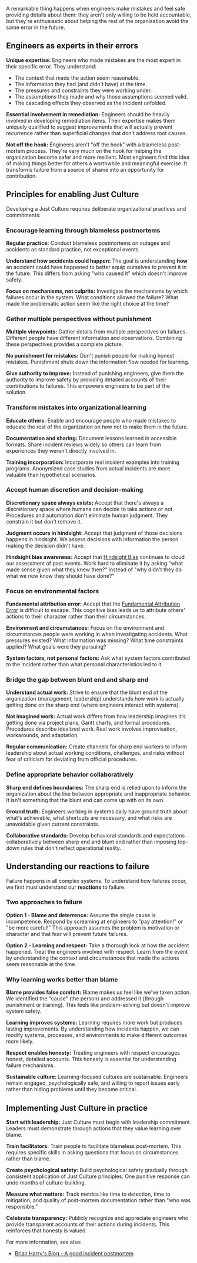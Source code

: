 A remarkable thing happens when engineers make mistakes and feel safe providing details about them: they aren't only willing to be held accountable, but they're enthusiastic about helping the rest of the organization avoid the same error in the future.

## Engineers as experts in their errors

**Unique expertise:** Engineers who made mistakes are the most expert in their specific error. They understand:

- The context that made the action seem reasonable.
- The information they had (and didn't have) at the time.
- The pressures and constraints they were working under.
- The assumptions they made and why those assumptions seemed valid.
- The cascading effects they observed as the incident unfolded.

**Essential involvement in remediation:** Engineers should be heavily involved in developing remediation items. Their expertise makes them uniquely qualified to suggest improvements that will actually prevent recurrence rather than superficial changes that don't address root causes.

**Not off the hook:** Engineers aren't "off the hook" with a blameless post-mortem process. They're very much on the hook for helping the organization become safer and more resilient. Most engineers find this idea of making things better for others a worthwhile and meaningful exercise. It transforms failure from a source of shame into an opportunity for contribution.

## Principles for enabling Just Culture

Developing a Just Culture requires deliberate organizational practices and commitments:

### Encourage learning through blameless postmortems

**Regular practice:** Conduct blameless postmortems on outages and accidents as standard practice, not exceptional events.

**Understand how accidents could happen:** The goal is understanding **how** an accident could have happened to better equip ourselves to prevent it in the future. This differs from asking "who caused it" which doesn't improve safety.

**Focus on mechanisms, not culprits:** Investigate the mechanisms by which failures occur in the system. What conditions allowed the failure? What made the problematic action seem like the right choice at the time?

### Gather multiple perspectives without punishment

**Multiple viewpoints:** Gather details from multiple perspectives on failures. Different people have different information and observations. Combining these perspectives provides a complete picture.

**No punishment for mistakes:** Don't punish people for making honest mistakes. Punishment shuts down the information flow needed for learning.

**Give authority to improve:** Instead of punishing engineers, give them the authority to improve safety by providing detailed accounts of their contributions to failures. This empowers engineers to be part of the solution.

### Transform mistakes into organizational learning

**Educate others:** Enable and encourage people who made mistakes to educate the rest of the organization on how not to make them in the future.

**Documentation and sharing:** Document lessons learned in accessible formats. Share incident reviews widely so others can learn from experiences they weren't directly involved in.

**Training incorporation:** Incorporate real incident examples into training programs. Anonymized case studies from actual incidents are more valuable than hypothetical scenarios.

### Accept human discretion and decision-making

**Discretionary space always exists:** Accept that there's always a discretionary space where humans can decide to take actions or not. Procedures and automation don't eliminate human judgment. They constrain it but don't remove it.

**Judgment occurs in hindsight:** Accept that judgment of those decisions happens in hindsight. We assess decisions with information the person making the decision didn't have.

**Hindsight bias awareness:** Accept that [Hindsight Bias](http://en.wikipedia.org/wiki/Hindsight) continues to cloud our assessment of past events. Work hard to eliminate it by asking "what made sense given what they knew then?" instead of "why didn't they do what we now know they should have done?"

### Focus on environmental factors

**Fundamental attribution error:** Accept that the [Fundamental Attribution Error](http://en.wikipedia.org/wiki/Fundamental_attribution_error) is difficult to escape. This cognitive bias leads us to attribute others' actions to their character rather than their circumstances.

**Environment and circumstances:** Focus on the environment and circumstances people were working in when investigating accidents. What pressures existed? What information was missing? What time constraints applied? What goals were they pursuing?

**System factors, not personal factors:** Ask what system factors contributed to the incident rather than what personal characteristics led to it.

### Bridge the gap between blunt end and sharp end

**Understand actual work:** Strive to ensure that the blunt end of the organization (management, leadership) understands how work is actually getting done on the sharp end (where engineers interact with systems).

**Not imagined work:** Actual work differs from how leadership imagines it's getting done via project plans, Gantt charts, and formal procedures. Procedures describe idealized work. Real work involves improvisation, workarounds, and adaptation.

**Regular communication:** Create channels for sharp end workers to inform leadership about actual working conditions, challenges, and risks without fear of criticism for deviating from official procedures.

### Define appropriate behavior collaboratively

**Sharp end defines boundaries:** The sharp end is relied upon to inform the organization about the line between appropriate and inappropriate behavior. It isn't something that the blunt end can come up with on its own.

**Ground truth:** Engineers working in systems daily have ground truth about what's achievable, what shortcuts are necessary, and what risks are unavoidable given current constraints.

**Collaborative standards:** Develop behavioral standards and expectations collaboratively between sharp end and blunt end rather than imposing top-down rules that don't reflect operational reality.

## Understanding our reactions to failure

Failure happens in all complex systems. To understand how failures occur, we first must understand our **reactions** to failure.

### Two approaches to failure

**Option 1 - Blame and deterrence:** Assume the single cause is incompetence. Respond by screaming at engineers to "pay attention!" or "be more careful!" This approach assumes the problem is motivation or character and that fear will prevent future failures.

**Option 2 - Learning and respect:** Take a thorough look at how the accident happened. Treat the engineers involved with respect. Learn from the event by understanding the context and circumstances that made the actions seem reasonable at the time.

### Why learning works better than blame

**Blame provides false comfort:** Blame makes us feel like we've taken action. We identified the "cause" (the person) and addressed it (through punishment or training). This feels like problem-solving but doesn't improve system safety.

**Learning improves systems:** Learning requires more work but produces lasting improvements. By understanding how incidents happen, we can modify systems, processes, and environments to make different outcomes more likely.

**Respect enables honesty:** Treating engineers with respect encourages honest, detailed accounts. This honesty is essential for understanding failure mechanisms.

**Sustainable culture:** Learning-focused cultures are sustainable. Engineers remain engaged, psychologically safe, and willing to report issues early rather than hiding problems until they become critical.

## Implementing Just Culture in practice

**Start with leadership:** Just Culture must begin with leadership commitment. Leaders must demonstrate through actions that they value learning over blame.

**Train facilitators:** Train people to facilitate blameless post-mortem. This requires specific skills in asking questions that focus on circumstances rather than blame.

**Create psychological safety:** Build psychological safety gradually through consistent application of Just Culture principles. One punitive response can undo months of culture-building.

**Measure what matters:** Track metrics like time to detection, time to mitigation, and quality of post-mortem documentation rather than "who was responsible."

**Celebrate transparency:** Publicly recognize and appreciate engineers who provide transparent accounts of their actions during incidents. This reinforces that honesty is valued.

For more information, see also:

- [Brian Harry's Blog - A good incident postmortem](https://blogs.msdn.microsoft.com/bharry/2018/03/02/a-good-incident-postmortem/)
